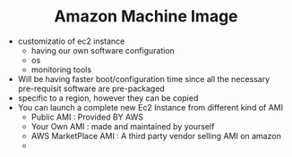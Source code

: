 # <center> Amazon Machine Image</center>

* customizatio of ec2 instance
  * having our own software configuration
  * os
  * monitoring tools
* Will be having faster boot/configuration time since all the necessary pre-requisit software are pre-packaged
* specific to a region, however they can be copied
* You can launch a complete new Ec2 Instance from different kind of AMI
  * Public AMI : Provided BY AWS
  * Your Own AMI : made and maintained by yourself
  * AWS MarketPlace AMI : A third party vendor selling AMI on amazon
  * 